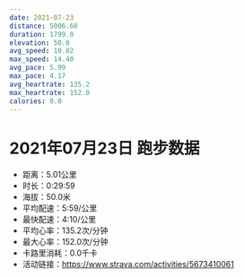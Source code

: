 ```yaml
---
date: 2021-07-23
distance: 5006.60
duration: 1799.0
elevation: 50.0
avg_speed: 10.02
max_speed: 14.40
avg_pace: 5.99
max_pace: 4.17
avg_heartrate: 135.2
max_heartrate: 152.0
calories: 0.0
---
```


# 2021年07月23日 跑步数据

- 距离：5.01公里
- 时长：0:29:59
- 海拔：50.0米
- 平均配速：5:59/公里
- 最快配速：4:10/公里
- 平均心率：135.2次/分钟
- 最大心率：152.0次/分钟
- 卡路里消耗：0.0千卡
- 活动链接：https://www.strava.com/activities/5673410061
